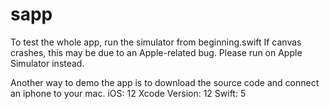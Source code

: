# sapp

To test the whole app, run the simulator from beginning.swift 
If canvas crashes, this may be due to an Apple-related bug. Please run on Apple Simulator instead.

Another way to demo the app is to download the source code and connect an iphone to your mac. 
iOS: 12
Xcode Version: 12
Swift: 5
